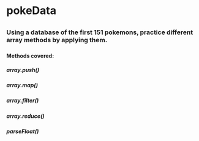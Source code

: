 # pokeData
##
### Using a database of the first 151 pokemons, practice different array methods by applying them.
#####
#### Methods covered:
####
##### array.push()
##### array.map()
##### array.filter()
##### array.reduce()
#####
##### parseFloat()
